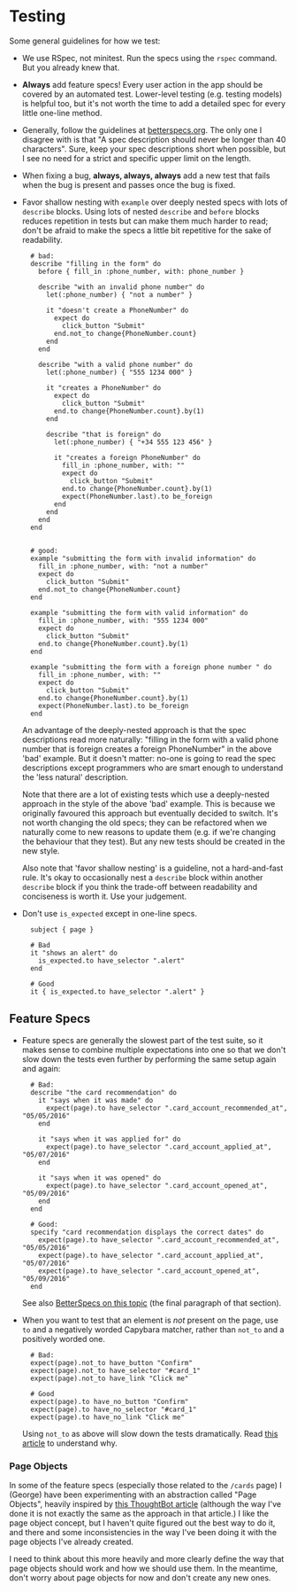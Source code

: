 # Testing

Some general guidelines for how we test:

- We use RSpec, not minitest. Run the specs using the `rspec` command. But you
  already knew that.

- **Always** add feature specs! Every user action in the app should be covered
  by an automated test. Lower-level testing (e.g. testing models) is helpful
  too, but it's not worth the time to add a detailed spec for every little
  one-line method.

- Generally, follow the guidelines at [betterspecs.org](http://betterspecs.org/).
  The only one I disagree with is that "A spec description should never be
  longer than 40 characters". Sure, keep your spec descriptions short when
  possible, but I see no need for a strict and specific upper limit on the
  length.

- When fixing a bug, **always, always, always** add a new test that fails
  when the bug is present and passes once the bug is fixed.

- Favor shallow nesting with `example` over deeply nested specs with lots of
  `describe` blocks. Using lots of nested `describe` and `before` blocks
  reduces repetition in tests but can make them much harder to read; don't be
  afraid to make the specs a little bit repetitive for the sake of readability.

        # bad:
        describe "filling in the form" do
          before { fill_in :phone_number, with: phone_number }

          describe "with an invalid phone number" do
            let(:phone_number) { "not a number" }

            it "doesn't create a PhoneNumber" do
              expect do
                click_button "Submit"
              end.not_to change{PhoneNumber.count}
            end
          end

          describe "with a valid phone number" do
            let(:phone_number) { "555 1234 000" }

            it "creates a PhoneNumber" do
              expect do
                click_button "Submit"
              end.to change{PhoneNumber.count}.by(1)
            end

            describe "that is foreign" do
              let(:phone_number) { "+34 555 123 456" }

              it "creates a foreign PhoneNumber" do
                fill_in :phone_number, with: ""
                expect do
                  click_button "Submit"
                end.to change{PhoneNumber.count}.by(1)
                expect(PhoneNumber.last).to be_foreign
              end
            end
          end
        end


        # good:
        example "submitting the form with invalid information" do
          fill_in :phone_number, with: "not a number"
          expect do
            click_button "Submit"
          end.not_to change{PhoneNumber.count}
        end

        example "submitting the form with valid information" do
          fill_in :phone_number, with: "555 1234 000"
          expect do
            click_button "Submit"
          end.to change{PhoneNumber.count}.by(1)
        end

        example "submitting the form with a foreign phone number " do
          fill_in :phone_number, with: ""
          expect do
            click_button "Submit"
          end.to change{PhoneNumber.count}.by(1)
          expect(PhoneNumber.last).to be_foreign
        end

  An advantage of the deeply-nested approach is that the spec descriptions read
  more naturally: "filling in the form with a valid phone number that is
  foreign creates a foreign PhoneNumber" in the above 'bad' example. But it doesn't
  matter: no-one is going to read the spec descriptions except programmers who
  are smart enough to understand the 'less natural' description.

  Note that there are a lot of existing tests which use a deeply-nested
  approach in the style of the above 'bad' example. This is because we
  originally favoured this approach but eventually decided to switch. It's not
  worth changing the old specs; they can be refactored when we naturally come
  to new reasons to update them (e.g. if we're changing the behaviour that they
  test). But any new tests should be created in the new style.

  Also note that 'favor shallow nesting' is a guideline, not a hard-and-fast
  rule. It's okay to occasionally nest a `describe` block within another
  `describe` block if you think the trade-off between readability and
  conciseness is worth it. Use your judgement.

- Don't use `is_expected` except in one-line specs.

        subject { page }

        # Bad
        it "shows an alert" do
          is_expected.to have_selector ".alert"
        end

        # Good
        it { is_expected.to have_selector ".alert" }

## Feature Specs

- Feature specs are generally the slowest part of the test suite, so it makes
  sense to combine multiple expectations into one so that we don't slow down
  the tests even further by performing the same setup again and again:


        # Bad:
        describe "the card recommendation" do
          it "says when it was made" do
            expect(page).to have_selector ".card_account_recommended_at", "05/05/2016"
          end

          it "says when it was applied for" do
            expect(page).to have_selector ".card_account_applied_at", "05/07/2016"
          end

          it "says when it was opened" do
            expect(page).to have_selector ".card_account_opened_at", "05/09/2016"
          end
        end

        # Good:
        specify "card recommendation displays the correct dates" do
          expect(page).to have_selector ".card_account_recommended_at", "05/05/2016"
          expect(page).to have_selector ".card_account_applied_at", "05/07/2016"
          expect(page).to have_selector ".card_account_opened_at", "05/09/2016"
        end

  See also [BetterSpecs on this topic](http://betterspecs.org/#single) (the
  final paragraph of that section).

- When you want to test that an element is *not* present on the page, use
  `to` and a negatively worded Capybara matcher, rather than `not_to` and
  a positively worded one.

        # Bad:
        expect(page).not_to have_button "Confirm"
        expect(page).not_to have_selector "#card_1"
        expect(page).not_to have_link "Click me"

        # Good
        expect(page).to have_no_button "Confirm"
        expect(page).to have_no_selector "#card_1"
        expect(page).to have_no_link "Click me"

    Using `not_to` as above will slow down the tests dramatically. Read
    [this article](https://blog.codeship.com/faster-rails-tests/) to understand
    why.

### Page Objects

In some of the feature specs (especially those related to the `/cards` page)
I (George) have been experimenting with an abstraction called "Page Objects",
heavily inspired by [this ThoughtBot article](https://robots.thoughtbot.com/better-acceptance-tests-with-page-objects)
(although the way I've done it is not exactly the same as the approach in that
article.) I like the page object concept, but I haven't quite figured out the
best way to do it, and there and some inconsistencies in the way I've been
doing it with the page objects I've already created.

I need to think about this more heavily and more clearly define the way that
page objects should work and how we should use them. In the meantime, don't
worry about page objects for now and don't create any new ones.


